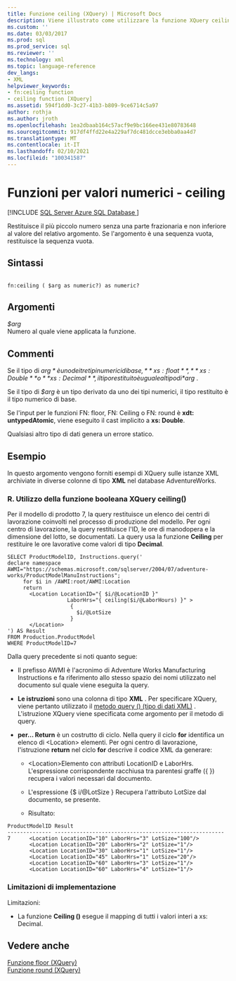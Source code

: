 ```yaml
---
title: Funzione ceiling (XQuery) | Microsoft Docs
description: Viene illustrato come utilizzare la funzione XQuery ceiling () per restituire il numero più piccolo senza una parte frazionaria inferiore al valore dell'argomento della funzione.
ms.custom: ''
ms.date: 03/03/2017
ms.prod: sql
ms.prod_service: sql
ms.reviewer: ''
ms.technology: xml
ms.topic: language-reference
dev_langs:
- XML
helpviewer_keywords:
- fn:ceiling function
- ceiling function [XQuery]
ms.assetid: 594f1dd0-3c27-41b3-b809-9ce6714c5a97
author: rothja
ms.author: jroth
ms.openlocfilehash: 1ea2dbaab164c57acf9e9bc166ee431e80783648
ms.sourcegitcommit: 917df4ffd22e4a229af7dc481dcce3ebba0aa4d7
ms.translationtype: MT
ms.contentlocale: it-IT
ms.lasthandoff: 02/10/2021
ms.locfileid: "100341587"
---
```

# <a name="numeric-values-functions---ceiling"></a>Funzioni per valori numerici - ceiling 
[!INCLUDE [SQL Server Azure SQL Database ](../includes/applies-to-version/sqlserver.md)]

  Restituisce il più piccolo numero senza una parte frazionaria e non inferiore al valore del relativo argomento. Se l'argomento è una sequenza vuota, restituisce la sequenza vuota.  
  
## <a name="syntax"></a>Sintassi  
  
```  
  
fn:ceiling ( $arg as numeric?) as numeric?  
```  
  
## <a name="arguments"></a>Argomenti  
 *$arg*  
 Numero al quale viene applicata la funzione.  
  
## <a name="remarks"></a>Commenti  
 Se il tipo di *$arg* è uno dei tre tipi numerici di base, **xs: float**, **xs: Double** o **xs: Decimal**, il tipo restituito è uguale al tipo di *$arg* .  
  
 Se il tipo di *$arg* è un tipo derivato da uno dei tipi numerici, il tipo restituito è il tipo numerico di base.  
  
 Se l'input per le funzioni FN: floor, FN: Ceiling o FN: round è **xdt: untypedAtomic**, viene eseguito il cast implicito a **xs: Double**.  
  
 Qualsiasi altro tipo di dati genera un errore statico.  
  
## <a name="examples"></a>Esempio  
 In questo argomento vengono forniti esempi di XQuery sulle istanze XML archiviate in diverse colonne di tipo **XML** nel database AdventureWorks.  
  
### <a name="a-using-the-ceiling-xquery-function"></a>R. Utilizzo della funzione booleana XQuery ceiling()  
 Per il modello di prodotto 7, la query restituisce un elenco dei centri di lavorazione coinvolti nel processo di produzione del modello. Per ogni centro di lavorazione, la query restituisce l'ID, le ore di manodopera e la dimensione del lotto, se documentati. La query usa la funzione **Ceiling** per restituire le ore lavorative come valori di tipo **Decimal**.  
  
```  
SELECT ProductModelID, Instructions.query('  
declare namespace AWMI="https://schemas.microsoft.com/sqlserver/2004/07/adventure-works/ProductModelManuInstructions";   
     for $i in /AWMI:root/AWMI:Location  
     return   
       <Location LocationID="{ $i/@LocationID }"   
                   LaborHrs="{ ceiling($i/@LaborHours) }" >  
                    {   
                      $i/@LotSize  
                    }    
       </Location>  
') AS Result  
FROM Production.ProductModel  
WHERE ProductModelID=7  
```  
  
 Dalla query precedente si noti quanto segue:  
  
-   Il prefisso AWMI è l'acronimo di Adventure Works Manufacturing Instructions e fa riferimento allo stesso spazio dei nomi utilizzato nel documento sul quale viene eseguita la query.  
  
-   **Le istruzioni** sono una colonna di tipo **XML** . Per specificare XQuery, viene pertanto utilizzato il [metodo query () (tipo di dati XML)](../t-sql/xml/query-method-xml-data-type.md) . L'istruzione XQuery viene specificata come argomento per il metodo di query.  
  
-   **per... Return** è un costrutto di ciclo. Nella query il ciclo **for** identifica un elenco di \<Location> elementi. Per ogni centro di lavorazione, l'istruzione **return** nel ciclo **for** descrive il codice XML da generare:  
  
    -   \<Location>Elemento con attributi LocationID e LaborHrs. L'espressione corrispondente racchiusa tra parentesi graffe ({ }) recupera i valori necessari dal documento.  
  
    -   L'espressione {$ i/@LotSize } Recupera l'attributo LotSize dal documento, se presente.  
  
    -   Risultato:  
  
```  
ProductModelID Result    
-------------- ------------------------------------------------------  
7      <Location LocationID="10" LaborHrs="3" LotSize="100"/>  
       <Location LocationID="20" LaborHrs="2" LotSize="1"/>     
       <Location LocationID="30" LaborHrs="1" LotSize="1"/>     
       <Location LocationID="45" LaborHrs="1" LotSize="20"/>  
       <Location LocationID="60" LaborHrs="3" LotSize="1"/>     
       <Location LocationID="60" LaborHrs="4" LotSize="1"/>  
```  
  
### <a name="implementation-limitations"></a>Limitazioni di implementazione  
 Limitazioni:  
  
-   La funzione **Ceiling ()** esegue il mapping di tutti i valori interi a xs: Decimal.  
  
## <a name="see-also"></a>Vedere anche  
 [Funzione floor &#40;XQuery&#41;](../xquery/numeric-values-functions-floor.md)   
 [Funzione round &#40;XQuery&#41;](../xquery/numeric-values-functions-round.md)  
  
  
